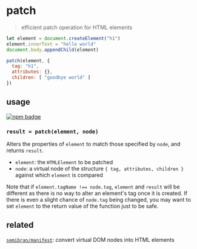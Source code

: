 # patch
> efficient patch operation for HTML elements

```js
let element = document.createElement("h1")
element.innerText = "hello world"
document.body.appendChild(element)

patch(element, {
  tag: "h1",
  attributes: {},
  children: [ "goodbye world" ]
})
```

## usage
[![npm badge]][npm package]

### `result = patch(element, node)`
Alters the properties of `element` to match those specified by `node`, and returns `result`.

* `element`: the `HTMLElement` to be patched
* `node`: a virtual node of the structure `{ tag, attributes, children }` against which `element` is compared

Note that if `element.tagName !== node.tag`, `element` and `result` will be different as there is no way to alter an element's tag once it is created. If there is even a slight chance of `node.tag` being changed, you may want to set `element` to the return value of the function just to be safe.

## related
[`semibran/manifest`](semibran/manifest): convert virtual DOM nodes into HTML elements

[npm package]:       https://npmjs.com/package/@semibran/patch
[npm badge]:         https://nodei.co/npm/@semibran/patch.png?mini
[semibran/manifest]: https://github.com/semibran/manifest
